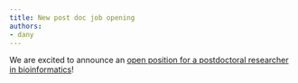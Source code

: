 ```yaml
---
title: New post doc job opening
authors:
- dany
---
```


We are excited to announce an [open position for a postdoctoral researcher in bioinformatics](https://ddz.de/job/postdoctoral-researcher-f-m-d-4/)!
